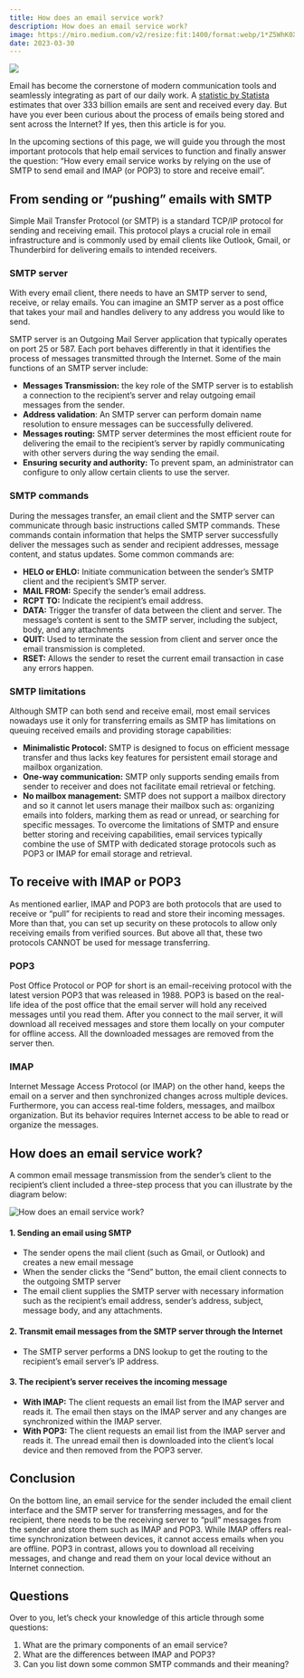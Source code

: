 ```yaml
---
title: How does an email service work?
description: How does an email service work?
image: https://miro.medium.com/v2/resize:fit:1400/format:webp/1*Z5WhK0XAI8buYjN0s4tsdg.jpeg
date: 2023-03-30
---
```


![](https://miro.medium.com/v2/resize:fit:1400/format:webp/1*Z5WhK0XAI8buYjN0s4tsdg.jpeg)

Email has become the cornerstone of modern communication tools and seamlessly integrating as part of our daily work. A [statistic by Statista](https://www.statista.com/statistics/456500/daily-number-of-e-mails-worldwide/) estimates that over 333 billion emails are sent and received every day. But have you ever been curious about the process of emails being stored and sent across the Internet? If yes, then this article is for you. 

In the upcoming sections of this page, we will guide you through the most important protocols that help email services to function and finally answer the question: “How every email service works by relying on the use of SMTP to send email and IMAP (or POP3) to store and receive email”. 

## From sending or “pushing” emails with SMTP 
Simple Mail Transfer Protocol (or SMTP) is a standard TCP/IP protocol for sending and receiving email. This protocol plays a crucial role in email infrastructure and is commonly used by email clients like Outlook, Gmail, or Thunderbird for delivering emails to intended receivers. 

### SMTP server 
With every email client, there needs to have an SMTP server to send, receive, or relay emails. You can imagine an SMTP server as a post office that takes your mail and handles delivery to any address you would like to send. 

SMTP server is an Outgoing Mail Server application that typically operates on port 25 or 587. Each port behaves differently in that it identifies the process of messages transmitted through the Internet. Some of the main functions of an SMTP server include: 

- **Messages Transmission:** the key role of the SMTP server is to establish a connection to the recipient’s server and relay outgoing email messages from the sender. 
- **Address validation**: An SMTP server can perform domain name resolution to ensure messages can be successfully delivered.
- **Messages routing:** SMTP server determines the most efficient route for delivering the email to the recipient’s server by rapidly communicating with other servers during the way sending the email. 
- **Ensuring security and authority:** To prevent spam, an administrator can configure to only allow certain clients to use the server.
 
### SMTP commands 
During the messages transfer, an email client and the SMTP server can communicate through basic instructions called SMTP commands. These commands contain information that helps the SMTP server successfully deliver the messages such as sender and recipient addresses, message content, and status updates. Some common commands are: 

- **HELO or EHLO:** Initiate communication between the sender’s SMTP client and the recipient’s SMTP server. 
- **MAIL FROM:** Specify the sender’s email address. 
- **RCPT TO:** Indicate the recipient’s email address. 
- **DATA:** Trigger the transfer of data between the client and server. The message’s content is sent to the SMTP server, including the subject, body, and any attachments 
- **QUIT:** Used to terminate the session from client and server once the email transmission is completed. 
- **RSET:** Allows the sender to reset the current email transaction in case any errors happen. 

### SMTP limitations 
Although SMTP can both send and receive email, most email services nowadays use it only for transferring emails as SMTP has limitations on queuing received emails and providing storage capabilities: 

- **Minimalistic Protocol:** SMTP is designed to focus on efficient message transfer and thus lacks key features for persistent email storage and mailbox organization. 
- **One-way communication:** SMTP only supports sending emails from sender to receiver and does not facilitate email retrieval or fetching. 
- **No mailbox management:** SMTP does not support a mailbox directory and so it cannot let users manage their mailbox such as: organizing emails into folders, marking them as read or unread, or searching for specific messages. 
To overcome the limitations of SMTP and ensure better storing and receiving capabilities, email services typically combine the use of SMTP with dedicated storage protocols such as POP3 or IMAP for email storage and retrieval. 

## To receive with IMAP or POP3 
As mentioned earlier, IMAP and POP3 are both protocols that are used to receive or “pull” for recipients to read and store their incoming messages. More than that, you can set up security on these protocols to allow only receiving emails from verified sources. But above all that, these two protocols CANNOT be used for message transferring. 

### POP3 
Post Office Protocol or POP for short is an email-receiving protocol with the latest version POP3 that was released in 1988. POP3 is based on the real-life idea of the post office that the email server will hold any received messages until you read them. After you connect to the mail server, it will download all received messages and store them locally on your computer for offline access. All the downloaded messages are removed from the server then. 

### IMAP 
Internet Message Access Protocol (or IMAP) on the other hand, keeps the email on a server and then synchronized changes across multiple devices. Furthermore, you can access real-time folders, messages, and mailbox organization. But its behavior requires Internet access to be able to read or organize the messages. 

## How does an email service work? 
A common email message transmission from the sender’s client to the recipient’s client included a three-step process that you can illustrate by the diagram below: 

![How does an email service work? ](https://dev-to-uploads.s3.amazonaws.com/uploads/articles/r6laie9uvqocvdjnh2r9.png)
#### 1. Sending an email using SMTP 

- The sender opens the mail client (such as Gmail, or Outlook) and creates a new email message 
- When the sender clicks the “Send” button, the email client connects to the outgoing SMTP server 
- The email client supplies the SMTP server with necessary information such as the recipient’s email address, sender’s address, subject, message body, and any attachments. 

#### 2. Transmit email messages from the SMTP server through the Internet 
- The SMTP server performs a DNS lookup to get the routing to the recipient’s email server’s IP address.

#### 3. The recipient’s server receives the incoming message 

- **With IMAP:** The client requests an email list from the IMAP server and reads it. The email then stays on the IMAP server and any changes are synchronized within the IMAP server. 
- **With POP3:** The client requests an email list from the IMAP server and reads it. The unread email then is downloaded into the client’s local device and then removed from the POP3 server. 

## Conclusion 
On the bottom line, an email service for the sender included the email client interface and the SMTP server for transferring messages, and for the recipient, there needs to be the receiving server to “pull” messages from the sender and store them such as IMAP and POP3. While IMAP offers real-time synchronization between devices, it cannot access emails when you are offline. POP3 in contrast, allows you to download all receiving messages, and change and read them on your local device without an Internet connection. 

## Questions 
Over to you, let’s check your knowledge of this article through some questions: 

1. What are the primary components of an email service? 
2. What are the differences between IMAP and POP3? 
3. Can you list down some common SMTP commands and their meaning? 

